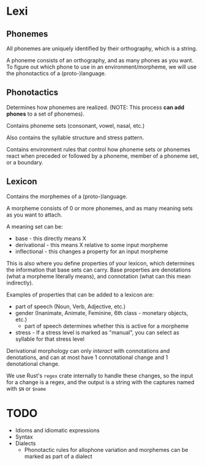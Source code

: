 # Lexi

## Phonemes

All phonemes are uniquely identified by their orthography,
which is a string.

A phoneme consists of an orthography, and as many phones as you want.
To figure out which phone to use in an environment/morpheme, we will use the phonotactics
of a (proto-)language.

## Phonotactics

Determines how phonemes are realized. (NOTE: 
This process **can add phones** to a set of phonemes).

Contains phoneme sets (consonant, vowel, nasal, etc.)

Also contains the syllable structure and stress pattern.

Contains environment rules that control how phoneme sets or phonemes
react when preceded or followed by a phoneme, member of a phoneme set, or a
boundary.


## Lexicon

Contains the morphemes of a (proto-)language.

A morpheme consists of 0 or more phonemes, and as many
meaning sets as you want to attach.

A meaning set can be:
- base - this directly means X
- derivational - this means X relative to some input morpheme
- inflectional - this changes a property for an input morpheme

This is also where you define properties of your lexicon,
which determines the information that base sets can carry.
Base properties are denotations (what a morpheme literally means),
and connotation (what can this mean indirectly).

Examples of properties that can be added to a lexicon are:
- part of speech (Noun, Verb, Adjective, etc.)
- gender (Inanimate, Animate, Feminine, 6th class - monetary objects, etc.)
  - part of speech determines whether this is active for a morpheme
- stress - If a stress level is marked as "manual", you can select as syllable for that stress level

Derivational morphology can only *interact* with connotations and denotations,
and can at most have 1 connotational change and 1 denotational change.

We use Rust's `regex` crate internally to handle these changes, so the input for a change is
a regex, and the output is a string with the captures named with `$N` or `$name`

# TODO

- Idioms and idiomatic expressions
- Syntax
- Dialects
  - Phonotactic rules for allophone variation and morphemes can be marked as part of a dialect
